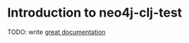 # Introduction to neo4j-clj-test

TODO: write [great documentation](http://jacobian.org/writing/great-documentation/what-to-write/)
